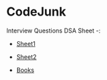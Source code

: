 # CodeJunk
Interview Questions DSA Sheet -: 

* [Sheet1](https://docs.google.com/spreadsheets/d/1MGVBJ8HkRbCnU6EQASjJKCqQE8BWng4qgL0n3vCVOxE/edit#gid=0)

* [Sheet2](https://docs.google.com/spreadsheets/d/1DUbQbe6LE5iFGXVMRg1CpwpZKAS92zPE5cGgtDCJBJ0/edit?usp=sharing)

* [Books](https://github.com/jaki729/CodeJunk/tree/main/books) 

